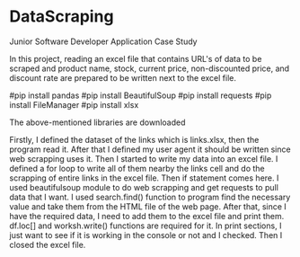 # DataScraping
 Junior Software Developer Application Case Study
 
 In this project, reading an excel file that contains URL's of data to be scraped and product name, stock, current price, non-discounted price, and discount rate are prepared to be written next to the excel file.
 
 
 
 #pip install pandas
 #pip install BeautifulSoup
 #pip install requests
 #pip install FileManager
 #pip install xlsx
 
 
The above-mentioned libraries are downloaded

Firstly, I defined the dataset of the links which is links.xlsx, then the program read it. After that I defined my user agent it should be written since web scrapping uses it. Then I started to write my data into an excel file. I defined a for loop to write all of them nearby the links cell and do the scrapping of entire links in the excel file. Then if statement comes here. I used beautifulsoup module to do web scrapping and get requests to pull data that I want. I used search.find() function to program find the necessary value and take them from the HTML file of the web page. After that, since I have the required data, I need to add them to the excel file and print them. df.loc[] and worksh.write() functions are required for it. In print sections, I just want to see if it is working in the console or not and I checked. Then I closed the excel file.



 
